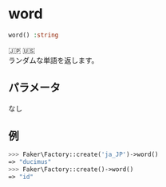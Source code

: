 # word
```php
word() :string
```
:jp: :us:  
ランダムな単語を返します。

## パラメータ
なし

## 例
```php
>>> Faker\Factory::create('ja_JP')->word()
=> "ducimus"
>>> Faker\Factory::create()->word()
=> "id"
```
